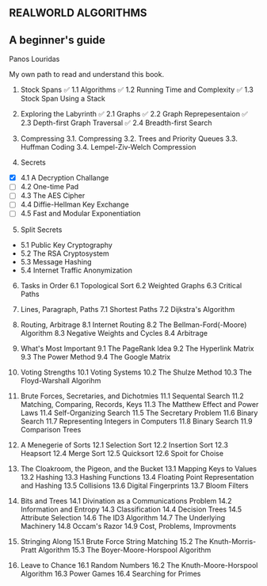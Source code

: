 ## **REALWORLD ALGORITHMS**

## **A beginner's guide**

Panos Louridas

My own path to read and understand this book.

1. Stock Spans
   ✅ 1.1 Algorithms
   ✅ 1.2 Running Time and Complexity
   ✅ 1.3 Stock Span Using a Stack

2. Exploring the Labyrinth
   ✅ 2.1 Graphs
   ✅ 2.2 Graph Reprepesentaion
   ✅ 2.3 Depth-first Graph Traversal
   ✅ 2.4 Breadth-first Search

3. Compressing
   3.1. Compressing
   3.2. Trees and Priority Queues
   3.3. Huffman Coding
   3.4. Lempel-Ziv-Welch Compression

4. Secrets

- [x] 4.1 A Decryption Challange
- [ ] 4.2 One-time Pad
- [ ] 4.3 The AES Cipher
- [ ] 4.4 Diffie-Hellman Key Exchange
- [ ] 4.5 Fast and Modular Exponentiation

5. Split Secrets

- 5.1 Public Key Cryptography
- 5.2 The RSA Cryptosystem
- 5.3 Message Hashing
- 5.4 Internet Traffic Anonymization

6. Tasks in Order
   6.1 Topological Sort
   6.2 Weighted Graphs
   6.3 Critical Paths

7. Lines, Paragraph, Paths
   7.1 Shortest Paths
   7.2 Dijkstra's Algorithm

8. Routing, Arbitrage
   8.1 Internet Routing
   8.2 The Bellman-Ford(-Moore) Algorithm
   8.3 Negative Weights and Cycles
   8.4 Arbitrage

9. What's Most Important
   9.1 The PageRank Idea
   9.2 The Hyperlink Matrix
   9.3 The Power Method
   9.4 The Google Matrix

10. Voting Strengths
    10.1 Voting Systems
    10.2 The Shulze Method
    10.3 The Floyd-Warshall Algorihm

11. Brute Forces, Secretaries, and Dichotmies
    11.1 Sequental Search
    11.2 Matching, Comparing, Records, Keys
    11.3 The Matthew Effect and Power Laws
    11.4 Self-Organizing Search
    11.5 The Secretary Problem
    11.6 Binary Search
    11.7 Representing Integers in Computers
    11.8 Binary Search
    11.9 Comparison Trees

12. A Menegerie of Sorts
    12.1 Selection Sort
    12.2 Insertion Sort
    12.3 Heapsort
    12.4 Merge Sort
    12.5 Quicksort
    12.6 Spoit for Choise

13. The Cloakroom, the Pigeon, and the Bucket
    13.1 Mapping Keys to Values
    13.2 Hashing
    13.3 Hashing Functions
    13.4 Floating Point Representation and Hashing
    13.5 Collisions
    13.6 Digital Fingerprints
    13.7 Bloom Filters

14. Bits and Trees
    14.1 Divination as a Communications Problem
    14.2 Information and Entropy
    14.3 Classification
    14.4 Decision Trees
    14.5 Attribute Selection
    14.6 The ID3 Algorithm
    14.7 The Underlying Machinery
    14.8 Occam's Razor
    14.9 Cost, Problems, Improvments

15. Stringing Along
    15.1 Brute Force String Matching
    15.2 The Knuth-Morris-Pratt Algorithm
    15.3 The Boyer-Moore-Horspool Algorithm

16. Leave to Chance
    16.1 Random Numbers
    16.2 The Knuth-Moore-Horspool Algorithm
    16.3 Power Games
    16.4 Searching for Primes
